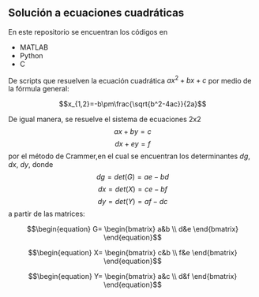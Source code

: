 ## Solución a ecuaciones cuadráticas

En este repositorio se encuentran los códigos en 
 * MATLAB
 * Python
 * C

De scripts que resuelven la ecuación cuadrática $ax^2+bx+c$ por medio de la fórmula general:

$$x_{1,2}=-b\pm\frac{\sqrt{b^2-4ac}}{2a}$$

De igual manera, se resuelve el sistema de ecuaciones 2x2 
$$ax+by=c$$
$$dx+ey=f$$
por el método de Crammer,en el cual se encuentran los determinantes $dg$, $dx$, $dy$, donde
$$dg = det(G) = ae-bd$$
$$dx = det(X) = ce-bf$$
$$dy = det(Y) = af-dc$$
a partir de las matrices:

$$\begin{equation}
G=
\begin{bmatrix}
a&b \\
d&e
\end{bmatrix}
\end{equation}$$

$$\begin{equation}
X=
\begin{bmatrix}
c&b \\
f&e
\end{bmatrix}
\end{equation}$$


$$\begin{equation}
Y=
\begin{bmatrix}
a&c \\
d&f
\end{bmatrix}
\end{equation}$$





